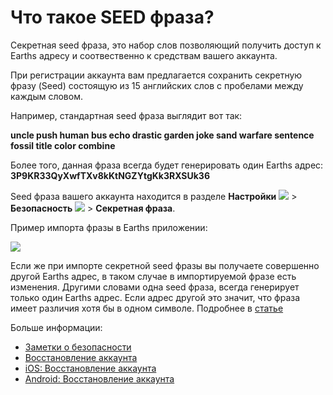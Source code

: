 # Что такое SEED фраза?

Секретная seed фраза, это набор слов позволяющий получить доступ к Earths адресу и соотвественно к средствам вашего аккаунта.

При регистрации аккаунта вам предлагается сохранить секретную фразу (Seed) состоящую из 15 английских слов с пробелами между каждым словом.

Например, стандартная seed фраза выглядит вот так:

**uncle push human bus echo drastic garden joke sand warfare sentence fossil title color combine**

Более того, данная фраза всегда будет генерировать один Earths адрес: **3P9KR33QyXwfTXv8kKtNGZYtgKk3RXSUk36**

Seed фраза вашего аккаунта находится в разделе **Настройки** ![](/_assets/seed_phrase_02.png) > **Безопасность** ![](/_assets/seed_phrase_03.png) > **Секретная фраза**.

Пример импорта фразы в Earths приложении:

![](/_assets/seed_phrase_01.png)

Если же при импорте секретной seed фразы вы получаете совершенно другой Earths адрес, в таком случае в импортируемой фразе есть изменения. Другими словами одна seed фраза, всегда генерирует только один Earths адрес. Если адрес другой это значит, что фраза имеет различия хотя бы в одном символе. Подробнее в [статье](/earths-client/frequently-asked-questions-faq/account-management/one-seed.md)

Больше информации:

* [Заметки о безопасности](/overview/security-notes.md)
* [Восстановление аккаунта](/earths-client/account-management/restore-an-account.md)
* [iOS: Восстановление аккаунта](/earths-client/mobile-apps/iOS/account-management/restore-an-account.md)
* [Android: Восстановление аккаунта](/earths-client/mobile-apps/android/account-management/restore-an-account.md)
